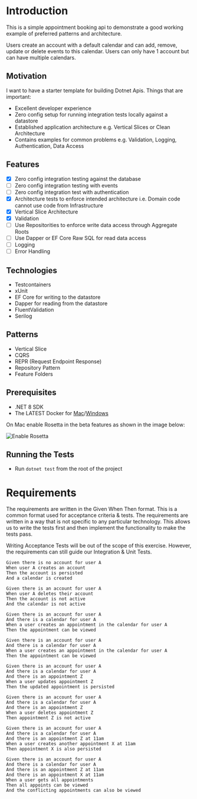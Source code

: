 # Introduction

This is a simple appointment booking api to demonstrate a good working example of preferred patterns and architecture.

Users create an account with a default calendar and can add, remove, update or delete events to this calendar.
Users can only have 1 account but can have multiple calendars.

## Motivation
I want to have a starter template for building Dotnet Apis. Things that are important:
- Excellent developer experience
- Zero config setup for running integration tests locally against a datastore
- Established application architecture e.g. Vertical Slices or Clean Architecture
- Contains examples for common problems e.g. Validation, Logging, Authentication, Data Access

## Features
- [x] Zero config integration testing against the database
- [ ] Zero config integration testing with events
- [ ] Zero config integration test with authentication
- [x] Architecture tests to enforce intended architecture i.e. Domain code cannot use code from Infrastructure
- [x] Vertical Slice Architecture
- [x] Validation
- [ ] Use Repositorities to enforce write data access through Aggregate Roots
- [ ] Use Dapper or EF Core Raw SQL for read data access
- [ ] Logging
- [ ] Error Handling

## Technologies
- Testcontainers
- xUnit
- EF Core for writing to the datastore
- Dapper for reading from the datastore
- FluentValidation
- Serilog

## Patterns
- Vertical Slice
- CQRS
- REPR (Request Endpoint Response)
- Repository Pattern
- Feature Folders

## Prerequisites

- .NET 8 SDK
- The LATEST Docker
  for [Mac](https://docs.docker.com/desktop/install/mac-install/)/[Windows](https://docs.docker.com/desktop/install/windows-install/)

On Mac enable Rosetta in the beta features as shown in the image below:

![Enable Rosetta](./imgs/dockerForMac.png)

## Running the Tests

- Run `dotnet test` from the root of the project

# Requirements

The requirements are written in the Given When Then format. This is a common format used
for acceptance criteria & tests. The requirements are written in a way that is not specific to any
particular technology. This allows us to write the tests first and then implement the
functionality to make the tests pass.

Writing Acceptance Tests will be out of the scope of this exercise. However, the requirements
can still guide our Integration & Unit Tests.

```
Given there is no account for user A
When user A creates an account
Then the account is persisted
And a calendar is created
```

```
Given there is an account for user A
When user A deletes their account
Then the account is not active
And the calendar is not active
```

```
Given there is an account for user A
And there is a calendar for user A
When a user creates an appointment in the calendar for user A
Then the appointment can be viewed
```

```
Given there is an account for user A
And there is a calendar for user A
When a user creates an appointment in the calendar for user A
Then the appointment can be viewed
```

```
Given there is an account for user A
And there is a calendar for user A
And there is an appointment Z
When a user updates appointment Z
Then the updated appointment is persisted
```

```
Given there is an account for user A
And there is a calendar for user A
And there is an appointment Z
When a user deletes appointment Z
Then appointment Z is not active
```

```
Given there is an account for user A
And there is a calendar for user A
And there is an appointment Z at 11am
When a user creates another appointment X at 11am
Then appointment X is also persisted
```

```
Given there is an account for user A
And there is a calendar for user A
And there is an appointment Z at 11am
And there is an appointment X at 11am
When a user gets all appointments
Then all appoints can be viewed
And the conflicting appointments can also be viewed
```

